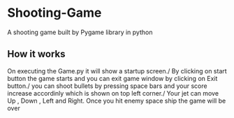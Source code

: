 # Shooting-Game
A shooting game built by Pygame library in python
## How it works
On executing the Game.py it will show a startup screen./
By clicking on start button the game starts and you can exit game window by clicking on Exit button./
you can shoot bullets by pressing space bars and your score increase accordinly which is shown on top left corner./
Your jet can move Up , Down , Left and Right.
Once you hit enemy space ship the game will be over
